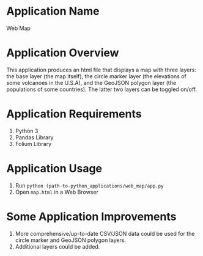 # Application Name

Web Map

# Application Overview

This application produces an html file that displays a map with three layers: the base layer (the map itself), the circle marker layer (the elevations of some volcanoes in the U.S.A), and the GeoJSON polygon layer (the populations of some countries). The latter two layers can be toggled on/off.

# Application Requirements

1. Python 3
2. Pandas Library
3. Folium Library

# Application Usage

1. Run `python (path-to-python_applications/web_map/app.py`
2. Open `map.html` in a Web Browser

# Some Application Improvements

1. More comprehensive/up-to-date CSV/JSON data could be used for the circle marker and GeoJSON polygon layers.
2. Additional layers could be added.
